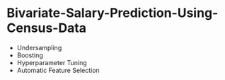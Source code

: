 # Bivariate-Salary-Prediction-Using-Census-Data

* Undersampling
* Boosting 
* Hyperparameter Tuning
* Automatic Feature Selection 
 
